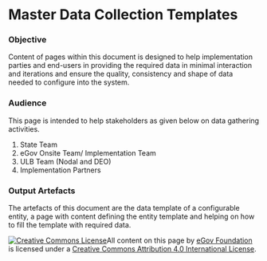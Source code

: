 # Master Data Collection Templates

### Objective

Content of pages within this document is designed to help implementation parties and end-users in providing the required data in minimal interaction and iterations and ensure the quality, consistency and shape of data needed to configure into the system.

### Audience

This page is intended to help stakeholders as given below on data gathering activities.

1. State Team
2. eGov Onsite Team/ Implementation Team
3. ULB Team (Nodal and DEO)
4. Implementation Partners

### Output Artefacts

The artefacts of this document are the data template of a configurable entity, a page with content defining the entity template and helping on how to fill the template with required data.

[![Creative Commons License](https://i.creativecommons.org/l/by/4.0/80x15.png)](http://creativecommons.org/licenses/by/4.0/)All content on this page by [eGov Foundation ](https://egov.org.in)is licensed under a [Creative Commons Attribution 4.0 International License](http://creativecommons.org/licenses/by/4.0/).
